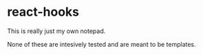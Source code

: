 # react-hooks
This is really just my own notepad.

None of these are intesively tested and are meant to be templates.
